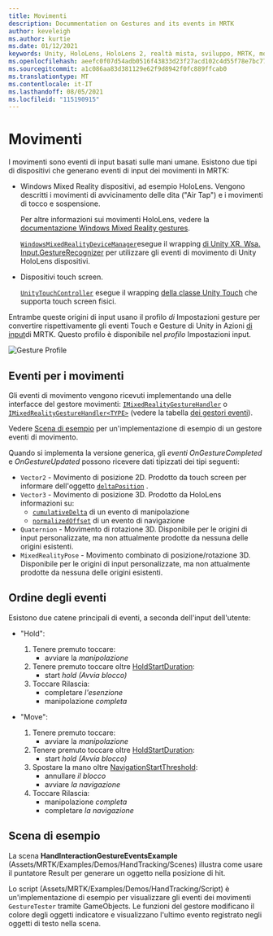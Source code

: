 ```yaml
---
title: Movimenti
description: Docummentation on Gestures and its events in MRTK
author: keveleigh
ms.author: kurtie
ms.date: 01/12/2021
keywords: Unity, HoloLens, HoloLens 2, realtà mista, sviluppo, MRTK, movimenti,
ms.openlocfilehash: aeefc0f07d54adb0516f43833d23f27acd102c4d55f78e7bc770577653b7d1c8
ms.sourcegitcommit: a1c086aa83d381129e62f9d8942f0fc889ffcab0
ms.translationtype: MT
ms.contentlocale: it-IT
ms.lasthandoff: 08/05/2021
ms.locfileid: "115190915"
---
```

# <a name="gestures"></a>Movimenti

I movimenti sono eventi di input basati sulle mani umane. Esistono due tipi di dispositivi che generano eventi di input dei movimenti in MRTK:

- Windows Mixed Reality dispositivi, ad esempio HoloLens. Vengono descritti i movimenti di avvicinamento delle dita ("Air Tap") e i movimenti di tocco e sospensione.

  Per altre informazioni sui movimenti HoloLens, vedere la [documentazione Windows Mixed Reality gestures](https://docs.microsoft.com/windows/mixed-reality/gestures).

  [`WindowsMixedRealityDeviceManager`](xref:Microsoft.MixedReality.Toolkit.WindowsMixedReality.Input.WindowsMixedRealityDeviceManager)esegue il wrapping [di Unity XR. Wsa. Input.GestureRecognizer](https://docs.unity3d.com/ScriptReference/XR.WSA.Input.GestureRecognizer.html) per utilizzare gli eventi di movimento di Unity HoloLens dispositivi.

- Dispositivi touch screen.

  [`UnityTouchController`](xref:Microsoft.MixedReality.Toolkit.Input.UnityInput) esegue il wrapping [della classe Unity Touch](https://docs.unity3d.com/ScriptReference/Touch.html) che supporta touch screen fisici.

Entrambe queste origini di input usano il profilo _di_ Impostazioni gesture per convertire rispettivamente gli eventi Touch e Gesture di Unity in Azioni [di input](input-actions.md)di MRTK. Questo profilo è disponibile nel _profilo_ Impostazioni input.

<img src="../images/input/GestureProfile.png" alt="Gesture Profile" style="max-width:100%;">

## <a name="gesture-events"></a>Eventi per i movimenti

Gli eventi di movimento vengono ricevuti implementando una delle interfacce del gestore movimenti: [`IMixedRealityGestureHandler`](xref:Microsoft.MixedReality.Toolkit.Input.IMixedRealityGestureHandler) o [`IMixedRealityGestureHandler<TYPE>`](xref:Microsoft.MixedReality.Toolkit.Input.IMixedRealityGestureHandler`1) (vedere la tabella [dei gestori eventi](input-events.md)).

Vedere [Scena di esempio](#example-scene) per un'implementazione di esempio di un gestore eventi di movimento.

Quando si implementa la versione generica, gli *eventi OnGestureCompleted* e *OnGestureUpdated* possono ricevere dati tipizzati dei tipi seguenti:

- `Vector2` - Movimento di posizione 2D. Prodotto da touch screen per informare dell'oggetto [`deltaPosition`](https://docs.unity3d.com/ScriptReference/Touch-deltaPosition.html) .
- `Vector3` - Movimento di posizione 3D. Prodotto da HoloLens informazioni su:
  - [`cumulativeDelta`](https://docs.unity3d.com/ScriptReference/XR.WSA.Input.ManipulationUpdatedEventArgs-cumulativeDelta.html) di un evento di manipolazione
  - [`normalizedOffset`](https://docs.unity3d.com/ScriptReference/XR.WSA.Input.NavigationUpdatedEventArgs-normalizedOffset.html) di un evento di navigazione
- `Quaternion` - Movimento di rotazione 3D. Disponibile per le origini di input personalizzate, ma non attualmente prodotte da nessuna delle origini esistenti.
- `MixedRealityPose` - Movimento combinato di posizione/rotazione 3D. Disponibile per le origini di input personalizzate, ma non attualmente prodotte da nessuna delle origini esistenti.

## <a name="order-of-events"></a>Ordine degli eventi

Esistono due catene principali di eventi, a seconda dell'input dell'utente:

- "Hold":
    1. Tenere premuto toccare:
        - avviare la _manipolazione_
    1. Tenere premuto toccare oltre [HoldStartDuration](xref:Microsoft.MixedReality.Toolkit.Input.MixedRealityInputSimulationProfile.HoldStartDuration):
        - start _hold (Avvia blocco)_
    1. Toccare Rilascia:
        - completare _l'esenzione_
        - manipolazione _completa_

- "Move":
    1. Tenere premuto toccare:
        - avviare la _manipolazione_
    1. Tenere premuto toccare oltre [HoldStartDuration](xref:Microsoft.MixedReality.Toolkit.Input.MixedRealityInputSimulationProfile.HoldStartDuration):
        - start _hold (Avvia blocco)_
    1. Spostare la mano oltre [NavigationStartThreshold](xref:Microsoft.MixedReality.Toolkit.Input.MixedRealityInputSimulationProfile.NavigationStartThreshold):
        - annullare _il blocco_
        - avviare _la navigazione_
    1. Toccare Rilascia:
        - manipolazione _completa_
        - completare _la navigazione_

## <a name="example-scene"></a>Scena di esempio

La scena **HandInteractionGestureEventsExample** (Assets/MRTK/Examples/Demos/HandTracking/Scenes) illustra come usare il puntatore Result per generare un oggetto nella posizione di hit.

Lo script (Assets/MRTK/Examples/Demos/HandTracking/Script) è un'implementazione di esempio per visualizzare gli eventi dei movimenti `GestureTester` tramite GameObjects. Le funzioni del gestore modificano il colore degli oggetti indicatore e visualizzano l'ultimo evento registrato negli oggetti di testo nella scena.
